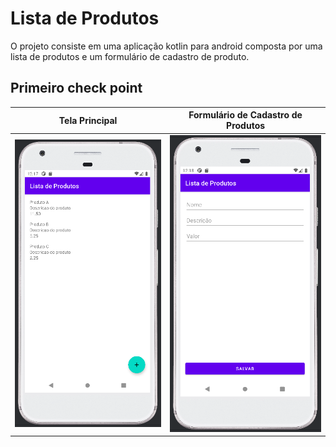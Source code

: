 # Lista de Produtos

O projeto consiste em uma aplicação kotlin para android composta por uma lista de produtos e um formulário de cadastro de produto.

## Primeiro check point

| Tela Principal                       | Formulário de Cadastro de Produtos |
|--------------------------------------|------------------------------------|
| ![principal](doc/tela-principal.png) | ![formulario](doc/formulario.png)  |

